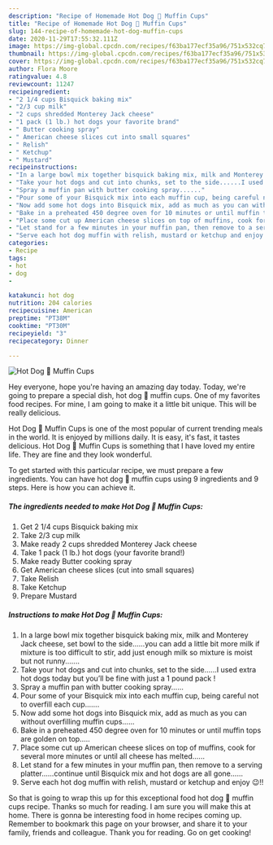 ```yaml
---
description: "Recipe of Homemade Hot Dog 🌭 Muffin Cups"
title: "Recipe of Homemade Hot Dog 🌭 Muffin Cups"
slug: 144-recipe-of-homemade-hot-dog-muffin-cups
date: 2020-11-29T17:55:32.111Z
image: https://img-global.cpcdn.com/recipes/f63ba177ecf35a96/751x532cq70/hot-dog-🌭-muffin-cups-recipe-main-photo.jpg
thumbnail: https://img-global.cpcdn.com/recipes/f63ba177ecf35a96/751x532cq70/hot-dog-🌭-muffin-cups-recipe-main-photo.jpg
cover: https://img-global.cpcdn.com/recipes/f63ba177ecf35a96/751x532cq70/hot-dog-🌭-muffin-cups-recipe-main-photo.jpg
author: Flora Moore
ratingvalue: 4.8
reviewcount: 11247
recipeingredient:
- "2 1/4 cups Bisquick baking mix"
- "2/3 cup milk"
- "2 cups shredded Monterey Jack cheese"
- "1 pack (1 lb.) hot dogs your favorite brand"
- " Butter cooking spray"
- " American cheese slices cut into small squares"
- " Relish"
- " Ketchup"
- " Mustard"
recipeinstructions:
- "In a large bowl mix together bisquick baking mix, milk and Monterey Jack cheese, set bowl to the side......you can add a little bit more milk if mixture is too difficult to stir, add just enough milk so mixture is moist but not runny......."
- "Take your hot dogs and cut into chunks, set to the side......I used extra hot dogs today but you’ll be fine with just a 1 pound pack !"
- "Spray a muffin pan with butter cooking spray......"
- "Pour some of your Bisquick mix into each muffin cup, being careful not to overfill each cup......."
- "Now add some hot dogs into Bisquick mix, add as much as you can without overfilling muffin cups......"
- "Bake in a preheated 450 degree oven for 10 minutes or until muffin tops are golden on top....."
- "Place some cut up American cheese slices on top of muffins, cook for several more minutes or until all cheese has melted......"
- "Let stand for a few minutes in your muffin pan, then remove to a serving platter......continue until Bisquick mix and hot dogs are all gone......"
- "Serve each hot dog muffin with relish, mustard or ketchup and enjoy 😉!!"
categories:
- Recipe
tags:
- hot
- dog
- 

katakunci: hot dog  
nutrition: 204 calories
recipecuisine: American
preptime: "PT38M"
cooktime: "PT30M"
recipeyield: "3"
recipecategory: Dinner

---
```



![Hot Dog 🌭 Muffin Cups](https://img-global.cpcdn.com/recipes/f63ba177ecf35a96/751x532cq70/hot-dog-🌭-muffin-cups-recipe-main-photo.jpg)

Hey everyone, hope you're having an amazing day today. Today, we're going to prepare a special dish, hot dog 🌭 muffin cups. One of my favorites food recipes. For mine, I am going to make it a little bit unique. This will be really delicious.

Hot Dog 🌭 Muffin Cups is one of the most popular of current trending meals in the world. It is enjoyed by millions daily. It is easy, it's fast, it tastes delicious. Hot Dog 🌭 Muffin Cups is something that I have loved my entire life. They are fine and they look wonderful.




To get started with this particular recipe, we must prepare a few ingredients. You can have hot dog 🌭 muffin cups using 9 ingredients and 9 steps. Here is how you can achieve it.

<!--inarticleads1-->

##### The ingredients needed to make Hot Dog 🌭 Muffin Cups:

1. Get 2 1/4 cups Bisquick baking mix
1. Take 2/3 cup milk
1. Make ready 2 cups shredded Monterey Jack cheese
1. Take 1 pack (1 lb.) hot dogs (your favorite brand!)
1. Make ready  Butter cooking spray
1. Get  American cheese slices (cut into small squares)
1. Take  Relish
1. Take  Ketchup
1. Prepare  Mustard




<!--inarticleads2-->

##### Instructions to make Hot Dog 🌭 Muffin Cups:

1. In a large bowl mix together bisquick baking mix, milk and Monterey Jack cheese, set bowl to the side......you can add a little bit more milk if mixture is too difficult to stir, add just enough milk so mixture is moist but not runny.......
1. Take your hot dogs and cut into chunks, set to the side......I used extra hot dogs today but you’ll be fine with just a 1 pound pack !
1. Spray a muffin pan with butter cooking spray......
1. Pour some of your Bisquick mix into each muffin cup, being careful not to overfill each cup.......
1. Now add some hot dogs into Bisquick mix, add as much as you can without overfilling muffin cups......
1. Bake in a preheated 450 degree oven for 10 minutes or until muffin tops are golden on top.....
1. Place some cut up American cheese slices on top of muffins, cook for several more minutes or until all cheese has melted......
1. Let stand for a few minutes in your muffin pan, then remove to a serving platter......continue until Bisquick mix and hot dogs are all gone......
1. Serve each hot dog muffin with relish, mustard or ketchup and enjoy 😉!!




So that is going to wrap this up for this exceptional food hot dog 🌭 muffin cups recipe. Thanks so much for reading. I am sure you will make this at home. There is gonna be interesting food in home recipes coming up. Remember to bookmark this page on your browser, and share it to your family, friends and colleague. Thank you for reading. Go on get cooking!
